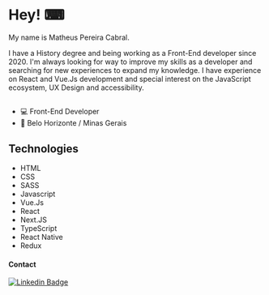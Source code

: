 # Hey! ⌨

My name is Matheus Pereira Cabral. 

I have a History degree and being working as a Front-End developer since 2020. I'm always looking for way to improve my skills as a developer and searching for new experiences to expand my knowledge. I have experience on React and Vue.Js development and special interest on the JavaScript ecosystem, UX Design and accessibility.

## 

- 💻 Front-End Developer
- 📍 Belo Horizonte / Minas Gerais

## Technologies

- HTML
- CSS
- SASS
- Javascript
- Vue.Js
- React
- Next.JS
- TypeScript
- React Native
- Redux
  

#### Contact

[![Linkedin Badge](https://img.shields.io/badge/-LinkedIn-blue?style=flat-square&logo=Linkedin&logoColor=white&link=https://www.linkedin.com/in/matheus-pereira-cabral/)](https://www.linkedin.com/in/matheus-pereira-cabral/)

